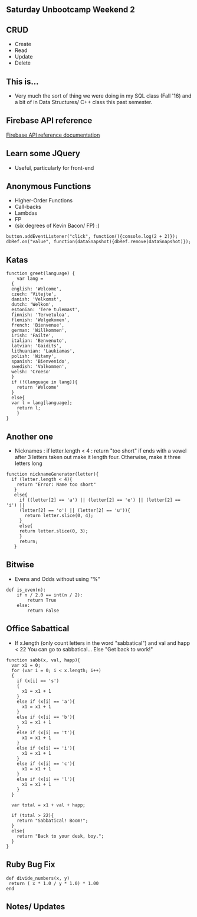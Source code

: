 ## Saturday Unbootcamp Weekend 2

## CRUD
- Create 
- Read
- Update
- Delete

## This is...

- Very much the sort of thing we were doing in my SQL class (Fall '16)
  and a bit of in Data Structures/ C++ class this past semester.
  
## Firebase API reference 

[Firebase API reference documentation](https://firebase.google.com/docs/reference/)

## Learn some JQuery
- Useful, particularly for front-end

## Anonymous Functions

- Higher-Order Functions 
- Call-backs
- Lambdas
- FP
- (six degrees of Kevin Bacon/ FP) :) 
```
button.addEventListener("click", function(){console.log(2 + 2)});
dbRef.on("value", function(dataSnapshot){dbRef.remove(dataSnapshot)});
```

## Katas

```
function greet(language) {
	var lang = 
  {
  english: 'Welcome',
  czech: 'Vitejte',
  danish: 'Velkomst',
  dutch: 'Welkom',
  estonian: 'Tere tulemast',
  finnish: 'Tervetuloa',
  flemish: 'Welgekomen',
  french: 'Bienvenue',
  german: 'Willkommen',
  irish: 'Failte',
  italian: 'Benvenuto',
  latvian: 'Gaidits',
  lithuanian: 'Laukiamas',
  polish: 'Witamy',
  spanish: 'Bienvenido',
  swedish: 'Valkommen',
  welsh: 'Croeso'
  }
  if (!(language in lang)){
    return 'Welcome'
  } 
  else{
  var l = lang[language];
    return l;
    }
}
```

## Another one

- Nicknames : if letter.length < 4 :
  return "too short"
  if ends with a vowel after 3 letters taken out
  make it length four.
  Otherwise, make it three letters long
  
```
function nicknameGenerator(letter){
  if (letter.length < 4){
    return "Error: Name too short"
   }
   else{
     if ((letter[2] == 'a') || (letter[2] == 'e') || (letter[2] == 'i') ||
     (letter[2] == 'o') || (letter[2] == 'u')){
       return letter.slice(0, 4);
     }
     else{
     return letter.slice(0, 3);
     }
     return;
   }
```

## Bitwise

- Evens and Odds without using "%"

```
def is_even(n):
    if n / 2.0 == int(n / 2):
        return True
    else:
        return False  
```

## Office Sabattical

- If x.length (only count letters in the word
  "sabbatical") and val and happ < 22
  You can go to sabbatical...
  Else "Get back to work!"
  
```
function sabb(x, val, happ){
  var x1 = 0;
  for (var i = 0; i < x.length; i++)
  {
    if (x[i] == 's')
    {
      x1 = x1 + 1
    }
    else if (x[i] == 'a'){
      x1 = x1 + 1
    }
    else if (x[i] == 'b'){
      x1 = x1 + 1
    }
    else if (x[i] == 't'){
      x1 = x1 + 1 
    }
    else if (x[i] == 'i'){
      x1 = x1 + 1
    }
    else if (x[i] == 'c'){
      x1 = x1 + 1
    }
    else if (x[i] == 'l'){
      x1 = x1 + 1
    }
  }
  
  var total = x1 + val + happ;
  
  if (total > 22){
    return "Sabbatical! Boom!";
  }
  else{
    return "Back to your desk, boy.";
  }
}

```

## Ruby Bug Fix

```
def divide_numbers(x, y)
 return ( x * 1.0 / y * 1.0) * 1.00
end
```
## Notes/ Updates

